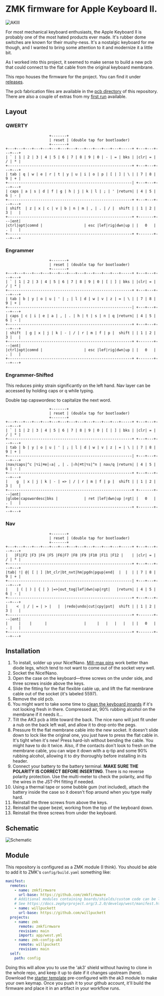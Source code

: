 # ZMK firmware for Apple Keyboard II.

![AKIII](static/akiii.png)

For most mechanical keyboard enthusiasts, the Apple Keyboard II is probably one of the most hated products ever made. It's rubber dome switches are known for their mushy-ness. It's a nostalgic keyboard for me though, and I wanted to bring some attention to it and modernize it a little bit.

As I worked into this project, it seemed to make sense to build a new pcb that could connect to the flat cable from the original keyboard membrane.

This repo houses the firmware for the project. You can find it under [releases](https://github.com/willpuckett/zmk-config-ak3/releases/latest). 

The pcb fabrication files are available in the [pcb directory](https://github.com/willpuckett/zmk-config-ak3/tree/main/pcb) of this repository. There are also a couple of extras from my [first run](https://www.etsy.com/listing/1768344309/ak3) available.

## Layout

### QWERTY

```
                    +-------+
                    | reset | (double tap for bootloader)
                    +-------+
+---+---+---+---+---+---+---+---+---+---+---+---+---+-----+ +---+---+---+---+
| ` | 1 | 2 | 3 | 4 | 5 | 6 | 7 | 8 | 9 | 0 | - | = | bks | |clr| = | / | * |
+---------------------------------------------------------+ +---+---+---+---+
| tab | q | w | e | r | t | y | u | i | o | p | [ | ] | \ | | 7 | 8 | 9 | + |
+---------------------------------------------------------| +---+---+---+---+
| caps | a | s | d | f | g | h | j | k | l | ; | ' |return| | 4 | 5 | 6 | - |
+---------------------------------------------------------+ +---+---+---+---+
| shift  | z | x | c | v | b | n | m | , | . | / |  shift | | 1 | 2 | 3 |   |
+---------------------------------------------------------+ +-------+---|ent|
|ctrl|opt|comnd |                   | esc |lef|rig|dwn|up | |   0   | . |   |
+---------------------------------------------------------+ +-------+---+---+
```

### Engrammer

```
                    +-------+
                    | reset | (double tap for bootloader)
                    +-------+
+---+---+---+---+---+---+---+---+---+---+---+---+---+-----+ +---+---+---+---+
| ` | 1 | 2 | 3 | 4 | 5 | 6 | 7 | 8 | 9 | 0 | [ | ] | bks | |clr| = | / | * |
+---------------------------------------------------------+ +---+---+---+---+
| tab | b | y | o | u | ' | ; | l | d | w | v | z | = | \ | | 7 | 8 | 9 | + |
+---------------------------------------------------------| +---+---+---+---+
| caps | c | i | e | a | , | . | h | t | s | n | q |return| | 4 | 5 | 6 | - |
+---------------------------------------------------------+ +---+---+---+---+
| shift  | g | x | j | k | - | / | r | m | f | p |  shift | | 1 | 2 | 3 |   |
+---------------------------------------------------------+ +-------+---|ent|
|ctrl|opt|comnd |                   | esc |lef|rig|dwn|up | |   0   | . |   |
+---------------------------------------------------------+ +-------+---+---+
```

### Engrammer-Shifted

This reduces pinky strain significantly on the left hand. Nav layer can be accessed by holding caps or q while typing.

Double tap capswordesc to capitalize the next word.

```
                    +-------+
                    | reset | (double tap for bootloader)
                    +-------+
+---+---+---+---+---+---+---+---+---+---+---+---+---+-----+ +---+---+---+---+
| ` | 1 | 2 | 3 | 4 | 5 | 6 | 7 | 8 | 9 | 0 | [ | ] | bks | |clr| = | / | * |
+---------------------------------------------------------+ +---+---+---+---+
| tab | b | y | o | u | ' | ; | l | d | w | v | z | = | \ | | 7 | 8 | 9 | + |
+---------------------------------------------------------| +---+---+---+---+
|nav/caps|^c |⌥i|⌘e|⇧a| , | . |⇧h|⌘t|⌥s|^n | nav/q |return| | 4 | 5 | 6 | - |
+---------------------------------------------------------+ +---+---+---+---+
|    g  | x | j | k | - | => | / | r | m | f | p |  shift | | 1 | 2 | 3 |   |
+---------------------------------------------------------+ +-------+---|ent|
|globe|capswordesc|bks |            | ret |lef|dwn|up |rgt| |   0   | . |   |
+---------------------------------------------------------+ +-------+---+---+
```

### Nav

```
                    +-------+
                    | reset | (double tap for bootloader)
                    +-------+
+---+---+---+---+---+---+---+---+---+---+---+---+---+-----+ +---+---+---+---+
|   |F1|F2 |F3 |F4 |F5 |F6|F7 |F8 |F9 |F10 |F11 |F12 |    | |clr| = | / | * |
+---------------------------------------------------------+ +---+---+---+---+
|tab| !| @| [ | ] |bt_clr|bt_nxt|hm|pgdn|pgup|end|  |  |  | | 7 | 8 | 9 | + |
+---------------------------------------------------------| +---+---+---+---+
|    | ( | ) | { | } |=>|out_tog|lef|dwn|up|rgt|   |return| | 4 | 5 | 6 | - |
+---------------------------------------------------------+ +---+---+---+---+
|    <  | / | = | > |   |  |redo|undo|cut|cpy|pst|  shift | | 1 | 2 | 3 |   |
+---------------------------------------------------------+ +-------+---|ent|
|     |    |      |                 |     |   |   |   |   | |   0   | . |   |
+---------------------------------------------------------+ +-------+---+---+
```

## Installation

1. To install, solder up your Nice!Nano. [Mill-max pins](https://www.digikey.com/en/products/detail/mill-max-manufacturing-corp/3320-0-00-15-00-00-03-0/4147392) work better than diode legs, which tend to not want to come out of the socket very well.
2. Socket the Nice!Nano.
3. Open the case on the keyboard—three screws on the under side, and three screws inside above the keys.
4. Slide the fitting for the flat flexible cable up, and lift the flat membrane cable out of the socket (it's labeled 5597).
5. Remove the old pcb.
6. You might want to take some time to [clean the keyboard innards](https://youtu.be/lRqwCtn7opA?feature=shared&t=288) if it's not looking fresh in there. Compressed air, 90% rubbing alcohol on the membrane if it needs it...
7. Tilt the AK3 pcb a little toward the back. The nice nano will just fit under a nub on the back left wall, and allow it to drop onto the pegs.
8. Pressure fit the flat membrane cable into the new socket. It doesn't slide down to lock like the original one, you just have to press the flat cable in. It's tight when it's new! Press hard-ish without bending the cable. You might have to do it twice. Also, if the contacts don't look to fresh on the membrane cable, you can wipe it down with a q-tip and some 90% rubbing alcohol, allowing it to dry thoroughly before installing in its header.
9. Connect your battery to the battery terminal. __MAKE SURE THE POLARITY IS CORRECT BEFORE INSERTING__. There is no reverse polarity protection. Use the multi-meter to check the polarity, and flip the wires in the JST-PH fitting if needed.
10. Using a thermal tape or some bubble gum (not included), attach the battery inside the case so it doesn't flop around when you type really hard.
11. Reinstall the three screws from above the keys.
12. Reinstall the upper bezel, working from the top of the keyboard down.
13. Reinstall the three screws from under the keyboard.


## Schematic

![Schematic](/static/Schematic_AKIII_2024-07-25.svg)


## Module

This repository is configured as a ZMK module (I think). You should be able to add it to ZMK's `config/build.yaml` something like:

```yaml
manifest:
  remotes:
    - name: zmkfirmware
      url-base: https://github.com/zmkfirmware
    # Additional modules containing boards/shields/custom code can be listed here as well
    # See https://docs.zephyrproject.org/3.2.0/develop/west/manifest.html#projects
    - name: willpuckett
      url-base: https://github.com/willpuckett
  projects:
    - name: zmk
      remote: zmkfirmware
      revision: main
      import: app/west.yml
    - name: zmk-config-ak3
      remote: willpuckett
      revision: main
  self:
    path: config
```

Doing this will allow you to use the 'ak3' shield without having to clone in the whole repo, and keep it up to date if it changes upstream (here). Download the [starter template](https://github.com/willpuckett/zmk-config-ak3/template.zip) pre-configured with the ak3 module to make your own keymap. Once you push it to your github account, it'll build the firmware and place it in an artifact in your workflow runs.
